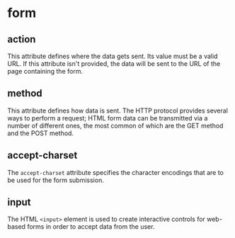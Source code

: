 # form

## action
This attribute defines where the data gets sent. Its value must be a valid URL.
If this attribute isn't provided, the data will be sent to the URL of the page
containing the form.

## method
This attribute defines how data is sent. The HTTP protocol provides several ways
to perform a request; HTML form data can be transmitted via a number of
different ones, the most common of which are the GET method and the POST method.

## accept-charset
The `accept-charset` attribute specifies the character encodings that are to be
used for the form submission.

## input
The HTML `<input>` element is used to create interactive controls for web-based
forms in order to accept data from the user.
